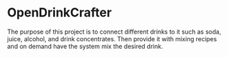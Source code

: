# OpenDrinkCrafter
The purpose of this project is to connect different drinks to it such as soda, juice, alcohol, and drink concentrates. Then provide it with mixing recipes and on demand have the system mix the desired drink. 
